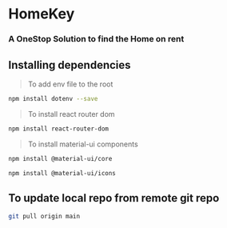 # HomeKey
### A OneStop Solution to find the Home on rent

## Installing dependencies
> To add env file to the root
```bash
npm install dotenv --save
```

> To install react router dom
```bash
npm install react-router-dom
```

> To install material-ui components
```bash
npm install @material-ui/core
```
```bash
npm install @material-ui/icons
```
## To update local repo from remote git repo
```bash
git pull origin main
```
